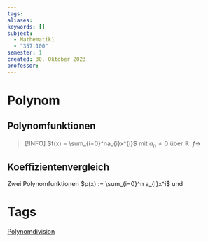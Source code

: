 ```yaml
---
tags: 
aliases: 
keywords: []
subject:
  - Mathematik1
  - "357.100"
semester: 1
created: 30. Oktober 2023
professor:
---
```

 

# Polynom

## Polynomfunktionen

> [!INFO] $f(x) = \sum_{i=0}^na_{i}x^{i}$ mit $a_{n}\neq 0$
> über $\mathbb{R}$: $f\to$




## Koeffizientenvergleich

Zwei Polynomfunktionen $p(x) := \sum_{i=0}^n a_{i}x^i$ und 

# Tags

[Polynomdivision](Polynomdivision.md)